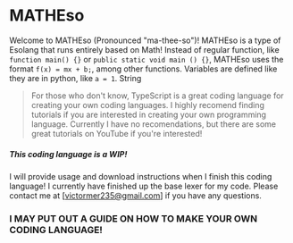 # MATHEso

Welcome to MATHEso (Pronounced "ma-thee-so")!
MATHEso is a type of Esolang that runs entirely based on Math! Instead of regular function, like `function main() {}` or `public static void main () {}`, MATHEso uses the format `f(x) = mx + b;`, among other functions. Variables are defined like they are in python, like `a = 1`. String 

> For those who don't know, TypeScript is a great coding language for creating your own coding languages. I highly recomend finding tutorials if you are interested in creating your own programming language. Currently I have no recomendations, but there are some great tutorials on YouTube if you're interested!


##### This coding language is a WIP!
I will provide usage and download instructions when I finish this coding language! I currently have finished up the base lexer for my code. Please contact me at [victormer235@gmail.com] if you have any questions.

### I MAY PUT OUT A GUIDE ON HOW TO MAKE YOUR OWN CODING LANGUAGE!
